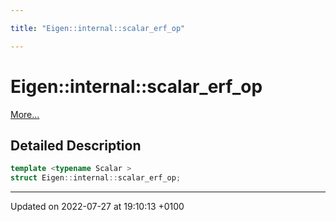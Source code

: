 ```yaml
---

title: "Eigen::internal::scalar_erf_op"

---
```


# Eigen::internal::scalar_erf_op



 [More...](#detailed-description)

## Detailed Description

```cpp
template <typename Scalar >
struct Eigen::internal::scalar_erf_op;
```

-------------------------------

Updated on 2022-07-27 at 19:10:13 +0100